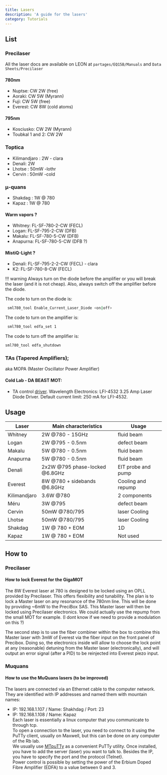 ```yaml
---
title: Lasers
description: 'A guide for the lasers'
category: Tutorials
---
```

## List
### Precilaser
All the laser docs are available on LEON at `partages/EQ15B/Manuals` and `Data Sheets/Precilaser`
#### 780nm
  - Nuptse: CW 2W (free)
  - Aoraki: CW 5W (Myrann)
  - Fuji: CW 5W (free)
  - Everest: CW 8W (cold atoms)
#### 795nm
- Kosciusko: CW 2W (Myrann)
- Toubkal 1 and 2: CW 2W

### Toptica
- Kilimandjaro : 2W - clara
- Denali: 2W
- Lhotse  : 50mW -lothr
- Cervin : 50mW -cold


### μ-quans
- Shakdag : 1W @ 780
- Kapaz : 1W @ 780

#### Warm vapors ?
- Whitney: FL-SF-780-2-CW (FECL)
- Logan: FL-SF-795-2-CW (DFB)
- Makalu: FL-SF-780-5-CW (DFB) 
- Anapurna: FL-SF-780-5-CW (DFB ?)

#### MistiQ-Light ?
- Denali: FL-SF-795-2-2-CW (FECL) - clara
- K2: FL-SF-780-8-CW (FECL)




!!! warning
  Always turn on the diode before the amplifier or you will break the laser (and it is not cheap). Also, always switch off the amplifier before the diode.

The code to turn on the diode is:
 ``` bash
  sml780_tool Enable_Current_Laser_Diode <on|off>
 ```  
The code to turn on the amplifier is:
 ``` bash
  sml780_tool edfa_set 1
 ```   
The code to turn off the amplifier is:  
 ``` bash
 sml780_tool edfa_shutdown
 ```   


### TAs (Tapered Amplifiers); 
aka MOPA (Master Oscillator Power Amplifier)
#### Cold Lab - DA BEAST MOT: 
- TA control [driver](https://www.teamwavelength.com/download/Datasheets/lfi4500.pdf). Wavelength Electronics: LFI-4532 3.25 Amp Laser Diode Driver. Default current limit: 250 mA for LFI-4532.

## Usage
| Laser         | Main characteristics                      | Usage                 |
|-----------    |-------------------------------------------|-------------          |
| Whitney       | 2W @780 - 15GHz                           | fluid beam            |
| Logan         | 2W @795 - 0.5nm                           | defect beam           |
| Makalu        | 5W @780 - 0.5nm                           | fluid beam            |
| Anapurna      | 5W @780 - 0.5nm                           | fluid beam            |
| Denali        | 2x2W @795 phase-locked @6.8GHz            | EIT probe and pump    |
| Everest       | 8W @780 + sidebands @6.8GHz               | Cooling and repump    |
| Kilimandjaro  | 3.6W @780                                 | 2 components          |
| Méru          | 3W @795                                   | defect beam           |
| Cervin        | 50mW @780/795                             | laser Cooling         |
| Lhotse        | 50mW @780/795                             | laser Cooling         |
| Shakdag       | 1W @ 780 + EOM                            | 1D                    |
| Kapaz         | 1W @ 780 + EOM                            | Not used              |

## How to
### Precilaser
#### How to lock Everest for the GigaMOT
The 8W Everest laser at 780 is designed to be locked using an OPLL provided by Precilaser. This offers flexibility and tunability.
The plan is to lock a Master laser on any resonance of the 780nm line. This will be done by providing ~6mW to the PreciBox SAS. This Master laser will then be locked using Precilaser electronics. We could actually use the repump from the small MOT for example.
(I dont know if we need to provide a modulation on this ?)

The second step is to use the fiber combiner within the box to combine this Master laser with 3mW of Everest via the fiber input on the front panel of Precibox.
Doing so, the electronics inside will allow to choose the lock point at any (reasonable) detuning from the Master laser (electronically), and will output an error signal (after a PID) to be reinjected into Everest piezo input.

### Muquans
#### How to use the MuQuans lasers (to be improved)


The lasers are connected via an Ethernet cable to the computer network. They are identified with IP addresses and named them with mountain names:  
- IP: 192.168.1.107 / Name: Shakhdag  / Port: 23
- IP: 192.168.1.108 / Name: Kapaz  
Each laser is essentially a linux computer that you communicate to through tcp. \
To open a connection to the laser, you need to connect to it using the PuTTy client, usually on Maxwell, but this can be done on any computer of the Rb lab.\
We usually use [MTpuTTy](https://ttyplus.com/multi-tabbed-putty/) as a convenient PuTTy utility. Once installed, you have to add the server (laser)
you want to talk to. Besides the IP, you have to specify the port and the protocol (Telnet). \
Power control is possible by setting the power of the Erbium Doped Fibre Amplifier (EDFA) to a value between 0 and 3. 